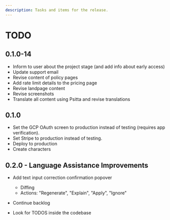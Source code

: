 ```yaml
---
description: Tasks and items for the release.
---
```


# TODO

## 0.1.0-14

- Inform to user about the project stage (and add info about early access)
- Update support email
- Revise content of policy pages
- Add rate limit details to the pricing page
- Revise landpage content
- Revise screenshots
- Translate all content using Psitta and revise translations

## 0.1.0

- Set the GCP OAuth screen to production instead of testing (requires app verification).
- Set Stripe to production instead of testing.
- Deploy to production
- Create characters

## 0.2.0 - Language Assistance Improvements

- Add text input correction confirmation popover
  - Diffing
  - Actions: "Regenerate", "Explain", "Apply", "Ignore"

- Continue backlog
- Look for TODOS inside the codebase
